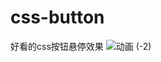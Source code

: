 # css-button
好看的css按钮悬停效果
![动画 (-2)](https://user-images.githubusercontent.com/43164478/168710410-c273808f-c1e5-431d-af39-744fa2a43b05.gif)

